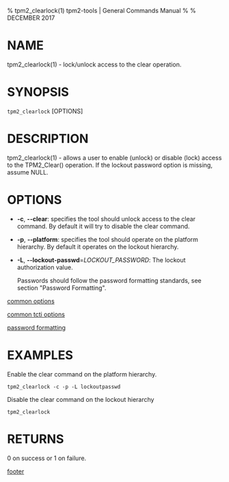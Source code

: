% tpm2_clearlock(1) tpm2-tools | General Commands Manual
%
% DECEMBER 2017

# NAME

tpm2_clearlock(1) - lock/unlock access to the clear operation.

# SYNOPSIS

`tpm2_clearlock` [OPTIONS]

# DESCRIPTION

tpm2_clearlock(1) - allows a user to enable (unlock) or disable (lock)
access to the TPM2_Clear() operation. If the lockout password option
is missing, assume NULL.

# OPTIONS

  * **-c**, **--clear**:
    specifies the tool should unlock access to the clear command.
    By default it will try to disable the clear command.

  * **-p**, **--platform**:
    specifies the tool should operate on the platform hierarchy. By default
    it operates on the lockout hierarchy.

  * **-L**, **--lockout-passwd**=_LOCKOUT\_PASSWORD_:
    The lockout authorization value.

    Passwords should follow the password formatting standards, see section
    "Password Formatting".

[common options](common/options.md)

[common tcti options](common/tcti.md)

[password formatting](common/password.md)

# EXAMPLES

Enable the clear command on the platform hierarchy.

```
tpm2_clearlock -c -p -L lockoutpasswd
```

Disable the clear command on the lockout hierarchy

```
tpm2_clearlock
```

# RETURNS

0 on success or 1 on failure.

[footer](common/footer.md)
